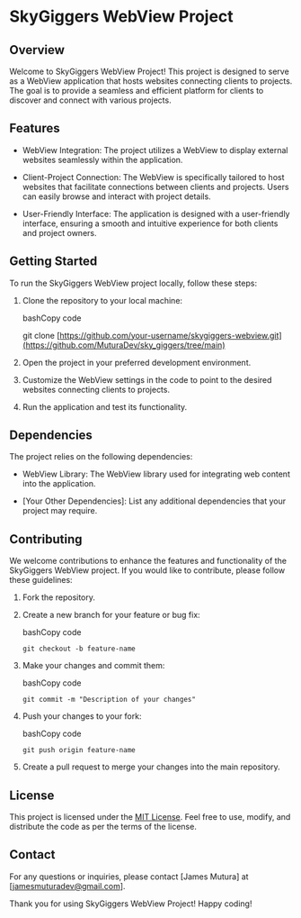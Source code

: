
SkyGiggers WebView Project
============================

Overview
--------

Welcome to SkyGiggers WebView Project! This project is designed to serve as a WebView application that hosts websites connecting clients to projects. The goal is to provide a seamless and efficient platform for clients to discover and connect with various projects.

Features
--------

-   WebView Integration: The project utilizes a WebView to display external websites seamlessly within the application.

-   Client-Project Connection: The WebView is specifically tailored to host websites that facilitate connections between clients and projects. Users can easily browse and interact with project details.

-   User-Friendly Interface: The application is designed with a user-friendly interface, ensuring a smooth and intuitive experience for both clients and project owners.

Getting Started
---------------

To run the SkyGiggers WebView project locally, follow these steps:

1.  Clone the repository to your local machine:

    bashCopy code

    git clone [https://github.com/your-username/skygiggers-webview.git](https://github.com/MuturaDev/sky_giggers/tree/main)

2.  Open the project in your preferred development environment.

3.  Customize the WebView settings in the code to point to the desired websites connecting clients to projects.

4.  Run the application and test its functionality.

Dependencies
------------

The project relies on the following dependencies:

-   WebView Library: The WebView library used for integrating web content into the application.

-   [Your Other Dependencies]: List any additional dependencies that your project may require.

Contributing
------------

We welcome contributions to enhance the features and functionality of the SkyGiggers WebView project. If you would like to contribute, please follow these guidelines:

1.  Fork the repository.

2.  Create a new branch for your feature or bug fix:

    bashCopy code

    `git checkout -b feature-name`

3.  Make your changes and commit them:

    bashCopy code

    `git commit -m "Description of your changes"`

4.  Push your changes to your fork:

    bashCopy code

    `git push origin feature-name`

5.  Create a pull request to merge your changes into the main repository.

License
-------

This project is licensed under the [MIT License](https://chat.openai.com/c/LICENSE.md). Feel free to use, modify, and distribute the code as per the terms of the license.

Contact
-------

For any questions or inquiries, please contact [James Mutura] at [jamesmuturadev@gmail.com].

Thank you for using SkyGiggers WebView Project! Happy coding!
